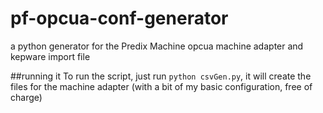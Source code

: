# pf-opcua-conf-generator
a python generator for the Predix Machine opcua machine adapter and kepware import file

##running it
To run the script, just run `python csvGen.py`, it will create the files for the machine adapter (with a bit of my basic configuration, free of charge)